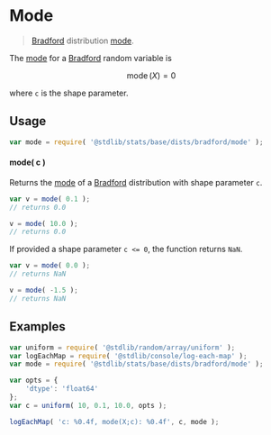 <!--

@license Apache-2.0

Copyright (c) 2025 The Stdlib Authors.

Licensed under the Apache License, Version 2.0 (the "License");
you may not use this file except in compliance with the License.
You may obtain a copy of the License at

   http://www.apache.org/licenses/LICENSE-2.0

Unless required by applicable law or agreed to in writing, software
distributed under the License is distributed on an "AS IS" BASIS,
WITHOUT WARRANTIES OR CONDITIONS OF ANY KIND, either express or implied.
See the License for the specific language governing permissions and
limitations under the License.

-->

# Mode

> [Bradford][bradford-distribution] distribution [mode][mode].

<!-- Section to include introductory text. Make sure to keep an empty line after the intro `section` element and another before the `/section` close. -->

<section class="intro">

The [mode][mode] for a [Bradford][bradford-distribution] random variable is

<!-- <equation class="equation" label="eq:bradford_mode" align="center" raw="\mathop{\mathrm{mode}}\left( X \right) = 0" alt="Mode for a Bradford distribution."> -->

```math
\mathop{\mathrm{mode}}\left( X \right) = 0
```

<!-- <div class="equation" align="center" data-raw-text="\mathop{\mathrm{mode}}\left( X \right) = 0" data-equation="eq:bradford_mode">
    <img src="https://cdn.jsdelivr.net/gh/stdlib-js/stdlib@591cf9d5c3a0cd3c1ceec961e5c49d73a68374cb/lib/node_modules/@stdlib/stats/base/dists/bradford/mode/docs/img/equation_bradford_mode.svg" alt="Mode for a Bradford distribution.">
    <br>
</div> -->

<!-- </equation> -->

where `c` is the shape parameter.

</section>

<!-- /.intro -->

<!-- Package usage documentation. -->

<section class="usage">

## Usage

```javascript
var mode = require( '@stdlib/stats/base/dists/bradford/mode' );
```

#### mode( c )

Returns the [mode][mode] of a [Bradford][bradford-distribution] distribution with shape parameter `c`.

```javascript
var v = mode( 0.1 );
// returns 0.0

v = mode( 10.0 );
// returns 0.0
```

If provided a shape parameter `c <= 0`, the function returns `NaN`.

```javascript
var v = mode( 0.0 );
// returns NaN

v = mode( -1.5 );
// returns NaN
```

</section>

<!-- /.usage -->

<!-- Package usage notes. Make sure to keep an empty line after the `section` element and another before the `/section` close. -->

<section class="notes">

</section>

<!-- /.notes -->

<!-- Package usage examples. -->

<section class="examples">

## Examples

<!-- eslint no-undef: "error" -->

```javascript
var uniform = require( '@stdlib/random/array/uniform' );
var logEachMap = require( '@stdlib/console/log-each-map' );
var mode = require( '@stdlib/stats/base/dists/bradford/mode' );

var opts = {
    'dtype': 'float64'
};
var c = uniform( 10, 0.1, 10.0, opts );

logEachMap( 'c: %0.4f, mode(X;c): %0.4f', c, mode );
```

</section>

<!-- /.examples -->

<!-- Section for related `stdlib` packages. Do not manually edit this section, as it is automatically populated. -->

<section class="related">

</section>

<!-- /.related -->

<!-- Section for all links. Make sure to keep an empty line after the `section` element and another before the `/section` close. -->

<section class="links">

[bradford-distribution]: https://en.wikipedia.org/wiki/Bradford%27s_law

[mode]: https://en.wikipedia.org/wiki/Mode_%28statistics%29

</section>

<!-- /.links -->
